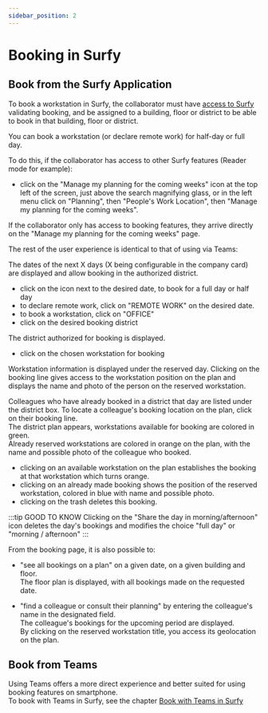 ```yaml
---
sidebar_position: 2
---
```


# Booking in Surfy

<Youtube code="ZhQJEefpCbE"/>

## Book from the Surfy Application

To book a workstation in Surfy, the collaborator must have [access to Surfy](/en/docs/access/intro) validating booking, and be assigned to a building, floor or district to be able to book in that building, floor or district.

You can book a workstation (or declare remote work) for half-day or full day.

To do this, if the collaborator has access to other Surfy features (Reader mode for example):

-   click on the "Manage my planning for the coming weeks" icon at the top left of the screen, just above the search magnifying glass, or in the left menu click on "Planning", then "People's Work Location", then "Manage my planning for the coming weeks".

If the collaborator only has access to booking features, they arrive directly on the "Manage my planning for the coming weeks" page.

The rest of the user experience is identical to that of using via Teams:

The dates of the next X days (X being configurable in the company card) are displayed and allow booking in the authorized district.

-   click on the icon next to the desired date, to book for a full day or half day
-   to declare remote work, click on "REMOTE WORK" on the desired date.
-   to book a workstation, click on "OFFICE"
-   click on the desired booking district

The district authorized for booking is displayed.

-   click on the chosen workstation for booking

Workstation information is displayed under the reserved day.
Clicking on the booking line gives access to the workstation position on the plan and displays the name and photo of the person on the reserved workstation.

Colleagues who have already booked in a district that day are listed under the district box. To locate a colleague's booking location on the plan, click on their booking line.<br />
The district plan appears, workstations available for booking are colored in green.<br />
Already reserved workstations are colored in orange on the plan, with the name and possible photo of the colleague who booked.

-   clicking on an available workstation on the plan establishes the booking at that workstation which turns orange.
-   clicking on an already made booking shows the position of the reserved workstation, colored in blue with name and possible photo.
-   clicking on the trash deletes this booking.

:::tip GOOD TO KNOW
Clicking on the "Share the day in morning/afternoon" icon deletes the day's bookings and modifies the choice "full day" or "morning / afternoon"
:::

From the booking page, it is also possible to:

-   "see all bookings on a plan" on a given date, on a given building and floor.<br />
The floor plan is displayed, with all bookings made on the requested date.<br />

-   "find a colleague or consult their planning" by entering the colleague's name in the designated field.<br />
The colleague's bookings for the upcoming period are displayed.<br />
By clicking on the reserved workstation title, you access its geolocation on the plan.<br />


## Book from Teams

Using Teams offers a more direct experience and better suited for using booking features on smartphone.<br />
To book with Teams in Surfy, see the chapter [Book with Teams in Surfy](/en/docs/tutorials/booking/teams)

